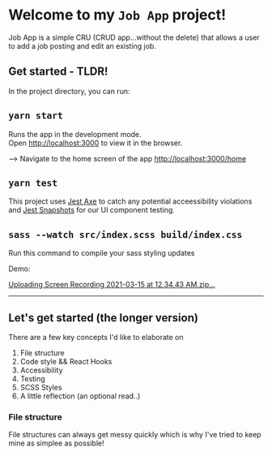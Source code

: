 # Welcome to my `Job App` project!

Job App is a simple CRU (CRUD app...without the delete) that allows a user to add a job posting and edit an existing job.

## Get started - TLDR!

In the project directory, you can run:

## `yarn start`

Runs the app in the development mode.\
Open [http://localhost:3000](http://localhost:3000) to view it in the browser.

--> Navigate to the home screen of the app [http://localhost:3000/home](http://localhost:3000/home)

## `yarn test`

This project uses [Jest Axe](https://www.npmjs.com/package/jest-axe) to catch any potential acceessibility violations and [Jest Snapshots](https://jestjs.io/docs/snapshot-testing) for our UI component testing.

## `sass --watch src/index.scss build/index.css`  

Run this command to compile your sass styling updates

Demo: 

[Uploading Screen Recording 2021-03-15 at 12.34.43 AM.zip…]()


-----------------------------------------------------------------------------

## Let's get started (the longer version)

There are a few key concepts I'd like to elaborate on
1. File structure
2. Code style && React Hooks
3. Accessibility 
4. Testing
5. SCSS Styles
6. A little reflection (an optional read..)

### File structure
File structures can always get messy quickly which is why I've tried to keep mine as simplee as possible!

